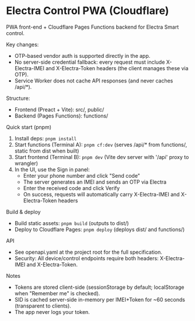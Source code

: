 # Electra Control PWA (Cloudflare)

PWA front-end + Cloudflare Pages Functions backend for Electra Smart control.

Key changes:
- OTP-based vendor auth is supported directly in the app.
- No server-side credential fallback: every request must include X-Electra-IMEI and X-Electra-Token headers (the client manages these via OTP).
- Service Worker does not cache API responses (and never caches /api/*).

Structure:
- Frontend (Preact + Vite): src/, public/
- Backend (Pages Functions): functions/

Quick start (pnpm)
1. Install deps: `pnpm install`
2. Start functions (Terminal A): `pnpm cf:dev` (serves /api/* from functions/, static from dist when built)
3. Start frontend (Terminal B): `pnpm dev` (Vite dev server with '/api' proxy to wrangler)
4. In the UI, use the Sign in panel:
   - Enter your phone number and click "Send code"
   - The server generates an IMEI and sends an OTP via Electra
   - Enter the received code and click Verify
   - On success, requests will automatically carry X-Electra-IMEI and X-Electra-Token headers

Build & deploy
- Build static assets: `pnpm build` (outputs to dist/)
- Deploy to Cloudflare Pages: `pnpm deploy` (deploys dist/ and functions/)

API
- See openapi.yaml at the project root for the full specification.
- Security: All device/control endpoints require both headers: X-Electra-IMEI and X-Electra-Token.

Notes
- Tokens are stored client-side (sessionStorage by default; localStorage when "Remember me" is checked).
- SID is cached server-side in-memory per IMEI+Token for ~60 seconds (transparent to clients).
- The app never logs your token.
